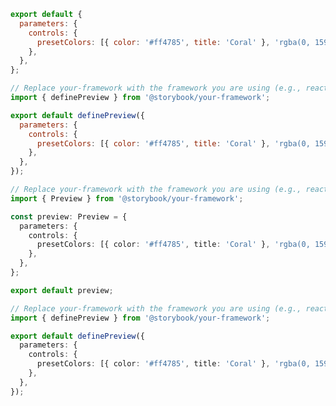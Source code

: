 <!-- TODO: Vet this example for addon usage in CSF Factories -->

```js filename=".storybook/preview.js" renderer="common" language="js" tabTitle="CSF 3"
export default {
  parameters: {
    controls: {
      presetColors: [{ color: '#ff4785', title: 'Coral' }, 'rgba(0, 159, 183, 1)', '#fe4a49'],
    },
  },
};
```

```js filename=".storybook/preview.js" renderer="react" language="js" tabTitle="CSF Factory 🧪"
// Replace your-framework with the framework you are using (e.g., react-vite, nextjs, experimental-nextjs-vite)
import { definePreview } from '@storybook/your-framework';

export default definePreview({
  parameters: {
    controls: {
      presetColors: [{ color: '#ff4785', title: 'Coral' }, 'rgba(0, 159, 183, 1)', '#fe4a49'],
    },
  },
});
```

```ts filename=".storybook/preview.ts" renderer="common" language="ts" tabTitle="CSF 3"
// Replace your-framework with the framework you are using (e.g., react, vue3)
import { Preview } from '@storybook/your-framework';

const preview: Preview = {
  parameters: {
    controls: {
      presetColors: [{ color: '#ff4785', title: 'Coral' }, 'rgba(0, 159, 183, 1)', '#fe4a49'],
    },
  },
};

export default preview;
```

```ts filename=".storybook/preview.ts" renderer="react" language="ts" tabTitle="CSF Factory 🧪"
// Replace your-framework with the framework you are using (e.g., react-vite, nextjs, experimental-nextjs-vite)
import { definePreview } from '@storybook/your-framework';

export default definePreview({
  parameters: {
    controls: {
      presetColors: [{ color: '#ff4785', title: 'Coral' }, 'rgba(0, 159, 183, 1)', '#fe4a49'],
    },
  },
});
```
